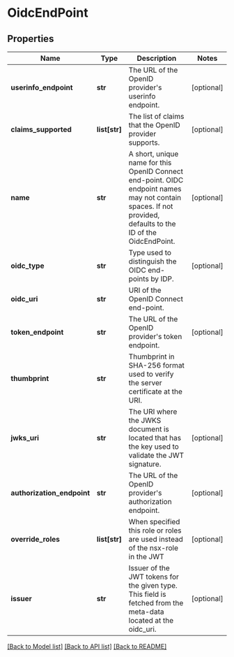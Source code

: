# OidcEndPoint

## Properties
Name | Type | Description | Notes
------------ | ------------- | ------------- | -------------
**userinfo_endpoint** | **str** | The URL of the OpenID provider&#x27;s userinfo endpoint. | [optional] 
**claims_supported** | **list[str]** | The list of claims that the OpenID provider supports. | [optional] 
**name** | **str** | A short, unique name for this OpenID Connect end-point. OIDC endpoint names may not contain spaces. If not provided, defaults to the ID of the OidcEndPoint. | [optional] 
**oidc_type** | **str** | Type used to distinguish the OIDC end-points by IDP. | [optional] 
**oidc_uri** | **str** | URI of the OpenID Connect end-point. | 
**token_endpoint** | **str** | The URL of the OpenID provider&#x27;s token endpoint. | [optional] 
**thumbprint** | **str** | Thumbprint in SHA-256 format used to verify the server certificate at the URI.  | 
**jwks_uri** | **str** | The URI where the JWKS document is located that has the key used to validate the JWT signature.  | [optional] 
**authorization_endpoint** | **str** | The URL of the OpenID provider&#x27;s authorization endpoint. | [optional] 
**override_roles** | **list[str]** | When specified this role or roles are used instead of the nsx-role in the JWT | [optional] 
**issuer** | **str** | Issuer of the JWT tokens for the given type. This field is fetched from the meta-data located at the oidc_uri.  | [optional] 

[[Back to Model list]](../README.md#documentation-for-models) [[Back to API list]](../README.md#documentation-for-api-endpoints) [[Back to README]](../README.md)

